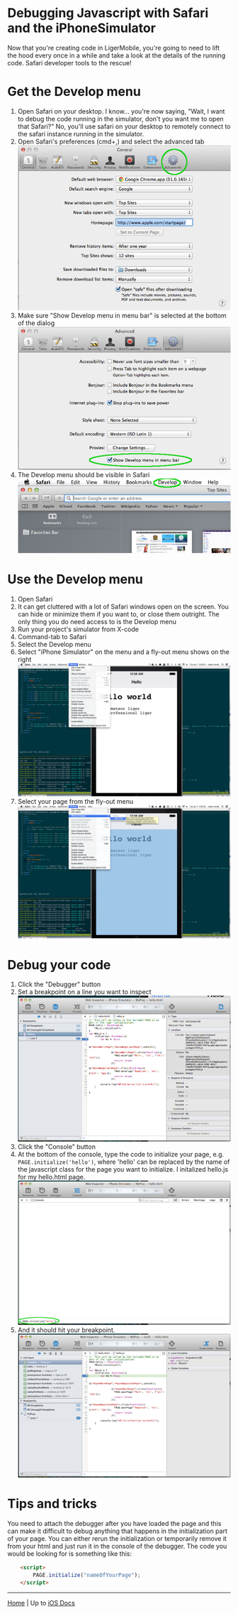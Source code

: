 # Debugging Javascript with Safari and the iPhoneSimulator

Now that you're creating code in LigerMobile, you're going to need to lift the hood every once in a while and take a look at the details of the running code. Safari developer tools to the rescue!

# Get the Develop menu
1. Open Safari on your desktop. I know... you're now saying, "Wait, I want to debug the code running in the simulator, don't you want me to open that Safari?" No, you'll use safari on your desktop to remotely connect to the safari instance running in the simulator.
1. Open Safari's preferences (cmd+,) and select the advanced tab
   ![Screenshot](/media/ios/debug-js/prefs0.png)
1. Make sure "Show Develop menu in menu bar" is selected at the bottom of the dialog
   ![Screenshot](/media/ios/debug-js/prefs1.png)
1. The Develop menu should be visible in Safari
   ![Screenshot](/media/ios/debug-js/menu.png)

# Use the Develop menu
1. Open Safari
1. It can get cluttered with a lot of Safari windows open on the screen. You can hide or minimize them if you want to, or close them outright. The only thing you do need access to is the Develop menu
1. Run your project's simulator from X-code
1. Command-tab to Safari
1. Select the Develop menu
1. Select "iPhone Simulator" on the menu and a fly-out menu shows on the right
   ![Screenshot](/media/ios/debug-js/dev_menu0.png)
1. Select your page from the fly-out menu
   ![Screenshot](/media/ios/debug-js/dev_menu1.png)

# Debug your code
1. Click the "Debugger" button
1. Set a breakpoint on a line you want to inspect
   ![Screenshot](/media/ios/debug-js/set_breakpoint.png)
1. Click the "Console" button
1. At the bottom of the console, type the code to initialize your page, e.g. `PAGE.initialize('hello')`, where 'hello' can be replaced by the name of the javascript class for the page you want to initialize. I initalized hello.js for my hello.html page.
   ![Screenshot](/media/ios/debug-js/initialize_page_from_console.png)
1. And it should hit your breakpoint.
   ![Screenshot](/media/ios/debug-js/hit_breakpoint.png)

# Tips and tricks

You need to attach the debugger after you have loaded the page and this can make it difficult to debug anything that happens in the initialization part of your page. You can either rerun the initialization or temporarily remove it from your html and just run it in the console of the debugger. The code you would be looking for is something like this:

```html
    <script>
        PAGE.initialize("nameOfYourPage");
    </script>
```


---

[Home](/) | Up to [iOS Docs](/ios)
